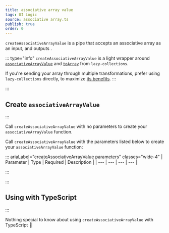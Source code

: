 ```yaml
---
title: associative array value
tags: UI Logic
source: associative array.ts
publish: true
order: 0
---
```


`createAssociativeArrayValue` is a pipe that accepts an associative array as an input, and outputs <!--TODO-->.

::: type="info"
`createAssociativeArrayValue` is a light wrapper around [`associativeArrayValue`](https://github.com/RobinMalfait/lazy-collections#associativeArrayValue) and [`toArray`](https://github.com/RobinMalfait/lazy-collections#toarray) from `lazy-collections`.

If you're sending your array through multiple transformations, prefer using `lazy-collections` directly, to maximize [its benefits](https://alexvipond.dev/blog/im-obsessed-with-lazy-collections).
:::


:::
## Create `associativeArrayValue`
:::

Call `createAssociativeArrayValue` with no parameters to create your `associativeArrayValue` function.

Call `createAssociativeArrayValue` with the parameters listed below to create your `associativeArrayValue` function:

::: ariaLabel="createAssociativeArrayValue parameters" classes="wide-4"
| Parameter | Type | Required | Description |
| --- | --- | --- | --- |

:::


:::
## Using with TypeScript
:::

Nothing special to know about using `createAssociativeArrayValue` with TypeScript 🚀
